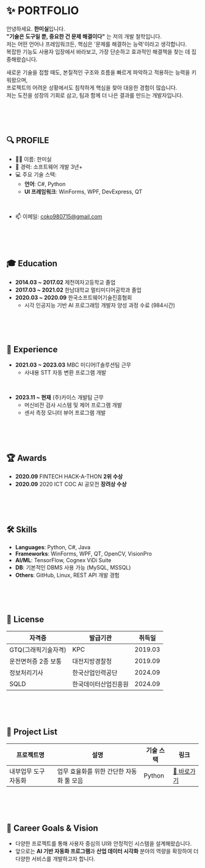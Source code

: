 # ✨ PORTFOLIO

안녕하세요. **한미실**입니다.  
**"기술은 도구일 뿐, 중요한 건 문제 해결이다"** 는 저의 개발 철학입니다.  
저는 어떤 언어나 프레임워크든, 핵심은 '문제를 해결하는 능력'이라고 생각합니다.  
복잡한 기능도 사용자 입장에서 바라보고, 가장 단순하고 효과적인 해결책을 찾는 데 집중해왔습니다.

새로운 기술을 접할 때도, 본질적인 구조와 흐름을 빠르게 파악하고 적용하는 능력을 키워왔으며,  
프로젝트의 어려운 상황에서도 침착하게 핵심을 찾아 대응한 경험이 많습니다.  
저는 도전을 성장의 기회로 삼고, 팀과 함께 더 나은 결과를 만드는 개발자입니다.

<br><br><br>

## 🔍 PROFILE

- 👩‍💻 이름: 한미실
- 💼 경력: 소프트웨어 개발 3년+
- 💻 주요 기술 스택:
  - **언어**: C#, Python
  - **UI 프레임워크**: WinForms, WPF, DevExpress, QT
<br>

- 📫 이메일: coko980715@gmail.com

<br><br><br>

## 🎓 Education

- **2014.03 ~ 2017.02** 제천여자고등학교 졸업  
- **2017.03 ~ 2021.02** 한남대학교 멀티미디어공학과 졸업  
- **2020.03 ~ 2020.09** 한국소프트웨어기술진흥협회  
  - 시각 인공지능 기반 AI 프로그래밍 개발자 양성 과정 수료 (984시간)

<br><br><br>

## 💼 Experience


- **2021.03 ~ 2023.03** MBC 미디어IT솔루션팀 근무
  - 사내용 STT 자동 변환 프로그램 개발
<br>

- **2023.11 ~ 현재** (주)카이스 개발팀 근무  
  - 머신비전 검사 시스템 및 제어 프로그램 개발
  - 센서 측정 모니터 뷰어 프로그램 개발

<br><br><br>

## 🏆 Awards

- **2020.09** FINTECH HACK-A-THON **2위 수상**  
- **2020.09** 2020 ICT COC AI 공모전 **장려상 수상**

<br><br><br>

## 🛠️ Skills

- **Languages**: Python, C#, Java  
- **Frameworks**: WinForms, WPF, QT, OpenCV, VisionPro
- **AI/ML**: TensorFlow, Cognex ViDi Suite
- **DB**: 기본적인 DBMS 사용 가능 (MySQL, MSSQL)  
- **Others**: GitHub, Linux, REST API 개발 경험

<br><br><br>

## 🧾 License

| 자격증 | 발급기관 | 취득일 |
|--------|----------|--------|
| GTQ(그래픽기술자격) | KPC | 2019.03 |
| 운전면허증 2종 보통 | 대전지방경찰청 | 2019.09 |
| 정보처리기사 | 한국산업인력공단 | 2024.09 |
| SQLD | 한국데이터산업진흥원 | 2024.09 |


<br><br><br>

## 📂 Project List

| 프로젝트명 | 설명 | 기술 스택 | 링크 |
|------------|------|------------|------|
| 내부업무 도구 자동화 | 업무 효율화를 위한 간단한 자동화 툴 모음 | Python | [🔗 바로가기](./projects/internal-tools/README.md) |

<br><br><br>


## 🏁 Career Goals & Vision

- 다양한 프로젝트를 통해 사용자 중심의 UI와 안정적인 시스템을 설계해왔습니다.
- 앞으로는 **AI 기반 자동화 프로그램**과 **산업 데이터 시각화** 분야의 역량을 확장하여 더 다양한 서비스를 개발하고자 합니다.

<br><br><br>


